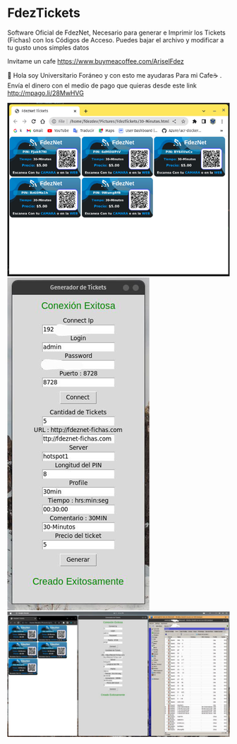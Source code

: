 # FdezTickets
Software Oficial de FdezNet, Necesario para generar e Imprimir los Tickets (Fichas) con los Códigos de Acceso. 
Puedes bajar el archivo y modificar a tu gusto unos simples datos

Invitame un cafe https://www.buymeacoffee.com/AriselFdez

👋 Hola soy Universitario Foráneo y con esto me ayudaras Para mi  Cafe☕️ . Envía el dinero con el medio de pago que quieras desde este link http://mpago.li/28MwHVG

![](https://raw.githubusercontent.com/Arisel-Fdez/FdezTickets/main/scree/4.jpg)
![](https://raw.githubusercontent.com/Arisel-Fdez/FdezTickets/main/scree/1.jpg)
![](https://raw.githubusercontent.com/Arisel-Fdez/FdezTickets/main/scree/2.jpg)


